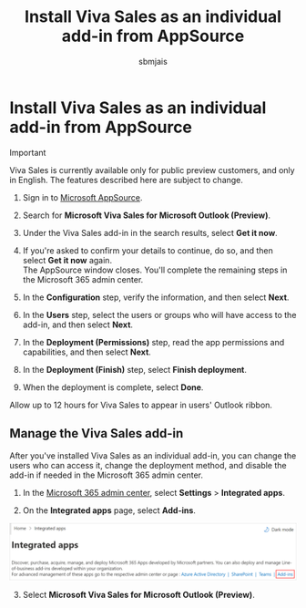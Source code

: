 ﻿---
title: Install Viva Sales as an individual add-in from AppSource
description: Learn how to install Viva Sales as an individual add-in from AppSource
ms.date: 07/25/2022
ms.topic: article
ms.service: viva
author: sbmjais
ms.author: shjais
manager: shujoshi
---

# Install Viva Sales as an individual add-in from AppSource

> [!IMPORTANT]
> Viva Sales is currently available only for public preview customers, and only in English. The features described here are subject to change.

1.  Sign in to [Microsoft AppSource](https://appsource.microsoft.com/en-US/home).

2.  Search for **Microsoft Viva Sales for Microsoft Outlook (Preview)**.

3.  Under the Viva Sales add-in in the search results, select **Get it now**.

4.  If you're asked to confirm your details to continue, do so, and then select **Get it now** again.  
    The AppSource window closes. You'll complete the remaining steps in the Microsoft 365 admin center.

5.  In the **Configuration** step, verify the information, and then select **Next**.

6.  In the **Users** step, select the users or groups who will have access to the add-in, and then select **Next**.

7.  In the **Deployment (Permissions)** step, read the app permissions and capabilities, and then select **Next**.

8.  In the **Deployment (Finish)** step, select **Finish deployment**.

9.  When the deployment is complete, select **Done**.

Allow up to 12 hours for Viva Sales to appear in users' Outlook ribbon.

## Manage the Viva Sales add-in

After you've installed Viva Sales as an individual add-in, you can change the users who can access it, change the deployment method, and disable the add-in if needed in the Microsoft 365 admin center.

1.  In the [Microsoft 365 admin center](https://admin.microsoft.com/), select **Settings** &gt; **Integrated apps**.

2.  On the **Integrated apps** page, select **Add-ins**.

![Open Add ins portal](media/add-in-portal.png "Open Add-ins portal")

3.  Select **Microsoft Viva Sales for Microsoft Outlook (Preview)**.


